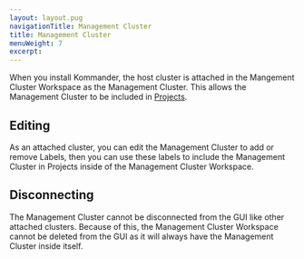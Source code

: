 ```yaml
---
layout: layout.pug
navigationTitle: Management Cluster
title: Management Cluster
menuWeight: 7
excerpt:
---
```


When you install Kommander, the host cluster is attached in the Mangement Cluster Workspace as the Management Cluster. This allows the Management Cluster to be included in [Projects](../../projects/)<!-- and enables the management of its [Platform Services](../../workspaces/workspace-platform-services/) from the Management Cluster Workspace-->.

## Editing

As an attached cluster, you can edit the Management Cluster to add or remove Labels, then you can use these labels to include the Management Cluster in Projects inside of the Management Cluster Workspace.

## Disconnecting

The Management Cluster cannot be disconnected from the GUI like other attached clusters. Because of this, the Management Cluster Workspace cannot be deleted from the GUI as it will always have the Management Cluster inside itself.
